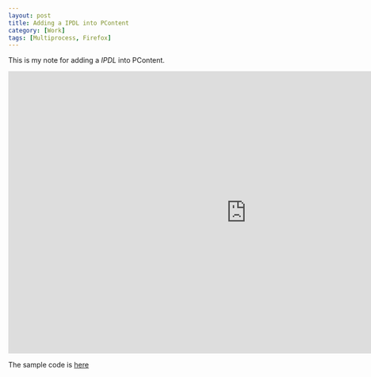 ```yaml
---
layout: post
title: Adding a IPDL into PContent
category: [Work]
tags: [Multiprocess, Firefox]
---
```

This is my note for adding a *IPDL* into PContent.

<iframe src="https://docs.google.com/presentation/d/1S4njAbl4tSFCrJ3cnE30L4PcYeWdvY-1wcghX2mWNOE/embed?start=false&loop=false&delayms=3000" frameborder="0" width="960" height="569" allowfullscreen="true" mozallowfullscreen="true" webkitallowfullscreen="true"></iframe>

The sample code is [here](https://github.com/ChunMinChang/gecko-dev/commit/54686d3fbc1ce7a696b4755060810d8ed8f4d567)

